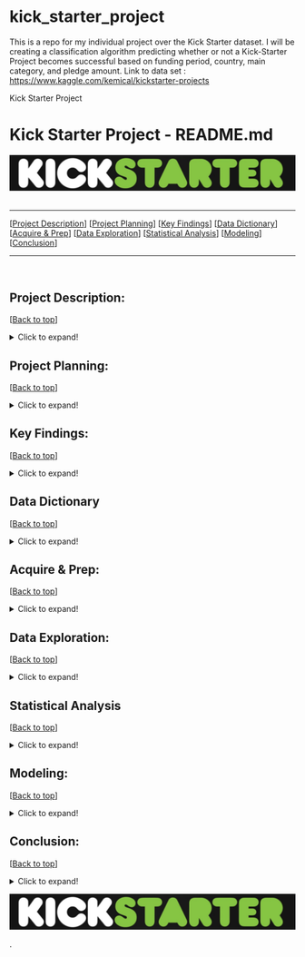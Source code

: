 # kick_starter_project
This is a repo for my individual project over the Kick Starter dataset. I will be creating a classification algorithm predicting whether or not a Kick-Starter Project becomes successful based on funding period, country, main category, and pledge amount.  Link to data set : https://www.kaggle.com/kemical/kickstarter-projects

Kick Starter Project

# <a name="top"></a> Kick Starter Project - README.md
![Zillow Logo](https://github.com/ljackson707/kick_starter_project/raw/main/Screen%20Shot%202021-04-09%20at%2011.42.24%20AM.png)
​
***
[[Project Description](#project_description)]
[[Project Planning](#planning)]
[[Key Findings](#findings)]
[[Data Dictionary](#dictionary)]
[[Acquire & Prep](#acquire_and_prep)]
[[Data Exploration](#explore)]
[[Statistical Analysis](#stats)]
[[Modeling](#model)]
[[Conclusion](#conclusion)]
___
​
​
## <a name="project_description"></a>Project Description:
[[Back to top](#top)]

<details>
  <summary>Click to expand!</summary>

### Description
- I want to understand why certain kick starter projects fail or succeed depending on the fourteen available features. I would like to use this data to predict outcomes of future projects. 

### Goals
- My goal is to uncover what features lead to a successful kick starter project.
Utilize clustering models to find these drivers.
Also using dummies to better segment each data column as needed.
Be evaluated through peer review on Monday.

### Where did you get the data?
- Within the Kaggle online database. I downloaded the file as a CSV and ran it through a function called get_kickstarter_data that took in the CSV and read it and produced a pandas data frame for further manipulation.


</details>
    
    
## <a name="planning"></a>Project Planning: 
[[Back to top](#top)]
<details>
  <summary>Click to expand!</summary>

### Projet Outline:
    
- Acquisiton of kick starter data through Kaggle online database. Downloaded as CSV then used get_kickstarter_data to read CSV and convert into Pandas Data Frame for easier manipulation.
- Prepare and clean data with python - Jupyter Labs
- Explore data
    - if value are what the dictionary says they are
    - null values
        - are the fixable or should they just be deleted
    - categorical or continuous values
    - Make graphs that show relations to target variable and distributions of each feature within the data set.
- Run statistical analysis
- Modeling
    - Make multiple models
    - Pick best model
    - Test Data
    - Conclude results
        
### Hypothesis
- Having a successful project depends on if the projects start date. (people may be more willing to invest in projects depending on the month.   
- Having a successful project depends on the USD_pledged to USD_goal ratio.
- Having a successful project depends on which country the project resides in.

### Target variable
- state (if the project was a fail or success)

</details>

    
## <a name="findings"></a>Key Findings:
[[Back to top](#top)]

<details>
  <summary>Click to expand!</summary>

### Explore:
- We learned:

### Stats
- Stat Test: 
    - **Anova Test**:
        - Showed that there was a difference between log error of at least one of the n cluster created.
    - **T-Testing**:
        - Showed 
- Stats test:
    - **Anova Test**:
        - Shows that there is a difference between the log error of at least one of the n clusters created.
    - **T-Testing**:
        - Showed 
- Stats test: Quality,
    - **Anova Test**:
        - Shows that there is a difference between the log error of at least one of the n clusters created.
    - **T-Testing**:
        - Showed

### Modeling:


***

    
</details>

## <a name="dictionary"></a>Data Dictionary  
[[Back to top](#top)]

<details>
  <summary>Click to expand!</summary>

### Data Used
    
| Attribute | Definition | Data Type |
| ----- | ----- | ----- |
| main_category | Main category of project | Object |
| cat_value | Value associated with main category of project | int64 |
| currency | Type of currency used to fund project | Object |
| deadline | Project deadline date | Object |
| launched | Project launch data | Object |
| state* | Current state of project (Fail, Success| Object |
| backers| Total number of backers | int64 |
| country | project origin country | Object |
| usd_pledged_real | Real value of USD pledged for project | float64 |
| usd_goal_real | Real project goal in USD | float64 |

\*  Indicates the target feature in the kickstarter dataset.
    
### Values associated to main_category (main_category_val)
| Category | Value | Data Type |
| ----- | ----- | ----- |
| Film_Video | 1 | int64 |
| Music | 2 | int64 |
| Publishing | 3 | int64 |
| Games | 4 | int64 |
| Technology | 5 | int64 |
| Art | 6 | int64 |
| Design | 7 | int64 |
| Food | 8 | int64 |
| Fashion | 9 | int64 |
| Theater | 10 | int64 |
| Comics | 11 | int64 |
| Photography | 12 | int64 |
| Crafts | 13 | int64 |
| Journalism | 14 | int64 |
| Dance | 15 | int64 |

### Values associated to currency (currency_type_val)
| Currency | Currency Name | Value | Data Type |
| ----- | ----- | ----- |
| USD | US Dollar| 1 | int64 |
| GBP | Pound | 2 | int64 |
| EUR | Euro | 3 | int64 |
| CAD | Canadian Dollar | 4 | int64 |
| AUD | Australian Dollar | 5 | int64 |
| SEK | Swedish Krona | 6 | int64 |
| MXN | Mexican Peso | 7 | int64 |
| NZD | New Zealand Dollar | 8 | int64 |
| DKK | Danish Krone | 9 | int64 |
| CHF | Swiss Franc | 10 | int64 |
| NOK | Norwegian Krone | 11 | int64 |
| HKD | Hong Kong Dollar | 12 | int64 |
| SGD | Singapore Dollar | 13 | int64 |
| JPY | Japanese Yen | 14 | int64 |
    
### Values associated to country (country_name_val)
| Category | Value | Data Type |
| ----- | ----- | ----- |
| Film_Video | 1 | int64 |
| Music | 2 | int64 |
| Publishing | 3 | int64 |
| Games | 4 | int64 |
| Technology | 5 | int64 |
| Art | 6 | int64 |
| Design | 7 | int64 |
| Food | 8 | int64 |
| Fashion | 9 | int64 |
| Theater | 10 | int64 |
| Comics | 11 | int64 |
| Photography | 12 | int64 |
| Crafts | 13 | int64 |
| Journalism | 14 | int64 |
| Dance | 15 | int64 |
***
</details>

## <a name="acquire_and_prep"></a>Acquire & Prep:
[[Back to top](#top)]

<details>
  <summary>Click to expand!</summary>

### Acquire Data:
- Gather Kick Starter project data from Kaggle online database.
    - Code to do this can be found in the wrangle.py file under the `get_kickstarter_data()` function

### Prepare Data
- To clean the data I had to:
    -  
    - Drop NULL values
    - Encode features
    - Create new features
    - Drop features
    - Rename features
    - Turn some features into binary features
    - Change some features to int64
    - Handle Outliers
- From here we :
    - Split the data into train, validate, and test
    - Split train, validate, and test into X and y
    - Scaled the data

​
| Function Name | Purpose |
| ----- | ----- |
| acquire_functions | DOCSTRING | 
| prepare_functions | DOCSTRING | 
| wrangle_functions | DOCSTRING |
​
***
​

    
</details>



## <a name="explore"></a>Data Exploration:
[[Back to top](#top)]

<details>
  <summary>Click to expand!</summary>
    
- wrangle.py 

### Findings:
- 
    
    
| Function Name | Definition |
| ------------ | ------------- |
### For Wrangle:
| ------------ | ------------- |
| missing_zero_values_table | This function will look at any data set and report back on zeros and nulls for every column while also giving percentages of total values and also the data types. The message prints out the shape of the data frame and also tells you how many columns have nulls |
| handle_missing_values | This function drops all null values within a column and row. The Threshold is determined by prop_required_column and prop_required_row arguments. |
| rename_columns | This fucntion renames specific columns with  a specified name. |
| remove_columns | This function removes unwanted columns from df, returns new df |
| data_prep | combines the remove_columns and handle_missing_values functions |
| train_validate_test_split | This function takes in a dataframe, the target feature as a string, and a seed interger and returns split data: train, validate, test, X_train, y_train, X_validate, y_validate, X_test, y_test |
| scale_my_data(train, validate, test) | This function takes in 3 dataframes with the same columns, and fits a min-max scaler to the first dataframe and transforms all 3 dataframes using that scaler. It returns 3 dataframes with the same column names and scaled values. 
| ------------ | ------------- |
### For Explore:
| ------------ | ------------- |
| explore_univariate_categorical | Takes in a dataframe and a categorical variable and returns a frequency table and barplot of the frequencies. |
| explore_univariate_quant | takes in a dataframe and a quantitative variable and returns descriptive stats table, histogram, and boxplot of the distributions. |
| freq_table | for a given categorical variable, compute the frequency count and percent split and return a dataframe of those values along with the different values of column. |
| explore_bivariate_categorical | takes in categorical variable and binary target variable, returns a crosstab of frequencies, runs a chi-square test for the proportions, and creates a barplot, adding a horizontal line of the overall rate of the target. |
| explore_bivariate_quant | descriptive stats by each target class. compare means across 2 target groups boxenplot of target x quant swarmplot of target x quant |
| plot_swarm | Takes in train and target with quant vars and plots swarm plot |
| plot_boxen | Takes in train and target with quant vars and plots boxen plot |
| plot_all_continuous_vars |  Melt the dataset to "long-form" representation boxenplot of measurement x value with color representing target. |
| ------------ | ------------- |
### For Stats:
| ------------ | ------------- |
| t_test | This function takes in 2 populations, and an alpha confidence level and outputs the results of a t-test. 

Parameters:
- population_1: A series that is a subgroup of the total population. 
- population_2: When sample = 1, population_2 must be a series that is the total population; when sample = 2,  population_2 can be another subgroup of the same population
- alpha: alpha = 1 - confidence level, 
- sample: {1 or 2}, default = 1, functions performs 1 or 2 sample t-test.
- tail: {1 or 2}, default = 2, Need to be used in conjuction with tail_dir. performs a 1 or 2 sample t-test. 
- tail_dir: {'higher' or 'lower'}, defaul = higher. |
| chi2 | This function takes in a df, variable, a target variable, and the alpha, and runs a chi squared test. Statistical analysis is printed in the output. |  
| ------------ | ------------- |
### For Modeling:
| ------------ | ------------- |
| viz_kickstarter | Takes in train and kmeans and produces centroids for each cluster, plots multiple scatter subplots shwoing each defined cluster |
| OLS_Model | Takes in X_train, y_train, X_validate, y_validate, then produces the RMSE for OLS using in sample and oiut of sample data. |
| ols_actual_vs_predicted | Takes in X_train, y_train, X_validate, y_validate then produces a bar plot that shows the actual and predicted distribution of target variable to determine which model is more accurate. Model to feed in = (OLS, LassoLars, Tweedie, Ploynomial 1 and 2, etc.) |
| OLS_hist | This function takes in X_train, y_train, X_validate, y_validate and returns subplots that compare the accuracy of each model .|
    
</details>    

## <a name="stats"></a>Statistical Analysis
[[Back to top](#top)]
<details>
  <summary>Click to expand!</summary>


### Stats Test 1:
- What is the test?
    
- Why use this test?
    
- What is being compared?
    
#### Hypothesis:
- The null hypothesis (H<sub>0</sub>) is...
   
- The alternate hypothesis (H<sub>1</sub>) is ...

#### Confidence level and alpha value:
- I established a 95% confidence level
- alpha = 1 - confidence, therefore alpha is 0.05

#### Results:
- 

- Summary:
    - F score of:
        - 
    - P vlaue of:
        - 

### Stats Test 2: 
- What is the test?
    
- Why use this test?

- What is being compared?
    
#### Hypothesis:
- The null hypothesis (H<sub>0</sub>) is...
   
- The alternate hypothesis (H<sub>1</sub>) is ...

#### Confidence level and alpha value:
- I established a 95% confidence level
- alpha = 1 - confidence, therefore alpha is 0.05

#### Results:
-
    
- Summary:
    - F score of:
        - 
    - P vlaue of:
        - 
 
### Stats Test 3:
- What is the test?

- Why use this test?

- What is being compared?

#### Hypothesis:
- The null hypothesis (H<sub>0</sub>) is...
   
- The alternate hypothesis (H<sub>1</sub>) is ...
   
#### Confidence level and alpha value:
- I established a 95% confidence level
- alpha = 1 - confidence, therefore alpha is 0.05

#### Results:
- 

- Summary:
    - F score of:
        - 5.3376
    - P vlaue of:
        - 6.587e-05

### Stats Test 4: 
- What is the test?
    - T Test
- Why use this test?
    - To find statistical differences between the means of 2 or more clusters
- What is being compared?
    - Winning cluster of taxes

#### Results:
 - Homes with low to medium structure tax value and low land tax value affect logerror to some degree.
    

### Stats Test 5:
- What is the test?
    - Anova
- Why use this test?
    - Find out if a cluster has significance to the logerror
- What is being compared?
    - Latitude, Longitude, and House age

#### Hypothesis:
- The null hypothesis (H<sub>0</sub>) is...
    - There is no difference between the log error means of each individual cluster
- The alternate hypothesis (H<sub>1</sub>) is ...
    - There is a difference between the log error means of at least one clusters.


#### Confidence level and alpha value:
- I established a 95% confidence level
- alpha = 1 - confidence, therefore alpha is 0.05

#### Results:
- Reject the null

- Summary:
    - F score of:
        - 
    - P vlaue of:
        - 
    
</details>    

## <a name="model"></a>Modeling:
[[Back to top](#top)]
<details>
  <summary>Click to expand!</summary>

Summary of modeling choices...

### Baseline

- Baseline Results: 
    - Median In sample = 
    - Median Out of sample = 
        
### Models and R<sup>2</sup> Values:
- Will run the following models:
    - Linear regression OLS Model
    - Lasso Lars
    - Tweedie Regressor
    - Polynomail Degree 2
    - Ploynomial Degree 3

- Other indicators of model performance
    - R<sup>2</sup> Baseline Value
        - 
    - R<sup>2</sup> OLS Value 
        - 



### RMSE using Mean
    
Train/In-Sample:  
    
Validate/Out-of-Sample:  
    

### RMSE using Median
Train/In-Sample:  
Validate/Out-of-Sample: 

### RMSE for OLS using LinearRegression
    
Training/In-Sample: 
    
Validation/Out-of-Sample: 
    

### RMSE for Lasso + Lars
    
Training/In-Sample:
    
Validation/Out-of-Sample: 
    

    
### RMSE for GLM using Tweedie, power=0 and alpha=0
    
Training/In-Sample: 
    
Validation/Out-of-Sample:
    

    
### RMSE for Polynomial Model, degrees=2
    
Training/In-Sample:
    
Validation/Out-of-Sample:
    

    
### RMSE for Polynomial Model, degrees=3
    
Training/In-Sample: 
    
Validation/Out-of-Sample:


### Eetc:

## Selecting the Best Model:

### Use Table below as a template for all Modeling results for easy comparison:

| Model | Training/In Sample RMSE | Validation/Out of Sample RMSE | R<sup>2</sup> Value |
| ---- | ----| ---- | ---- |
| Baseline | | | |
| Linear Regression | | | |
| Tweedie Regressor (GLM) | | | n/a |
| Lasso Lars | | | n/a |
| Polynomial Regression D2| | | n/a |
| Polynomial Regression D3| | | n/a |

- Why did you choose this model?
    - It was closer to 0 than our baseline.

## Testing the Model

- Model Testing Results
     - Out-of-Sample Performance:


***

</details>  

## <a name="conclusion"></a>Conclusion:
[[Back to top](#top)]
<details>
  <summary>Click to expand!</summary>

We found that only about 9.36% of log error was inaccurate. Meaning that it was below -0.15 or above 0.15 rendering it inaccurate.

This gave us a small amount to work with. But in the end we were able to create a model to find certain drivers of the inaccurate log error.
Our model performed better than the baseline by a decent amount. With a R baseline of ~-0.0046 and our model performing at ~0.000052. Meaning we were able to get closer to 0 than our baseline.

We found that Ventura, north downtown LA, tax values, home quality, and a homes age affect loerror within their resepective cluster.

With further time we would like to look further into geographical location and tax values to see if there is a more specific reason for log error.

We recommend using our OLS model to be used within the field, in order to establish a closer zestimate score to what the selling price may be, in order to service our custoemrs even better.


    

</details>  

![Folder Contents](https://github.com/ljackson707/kick_starter_project/raw/main/Screen%20Shot%202021-04-09%20at%2011.42.24%20AM.png)


>>>>>>>>>>>>>>>
.
